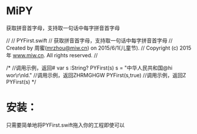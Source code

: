 # MiPY

获取拼音首字母，支持取一句话中每字拼音首字母

//
//  PYFirst.swift
//  获取拼音首字母，支持取一句话中每字拼音首字母
//  Created by 周蜜(mrzhou@miw.cn) on 2015/6/1(儿童节).
//  Copyright (c) 2015年 www.miw.cn. All rights reserved.
//

/*
//调用示例，返回#
var s :String?
PYFirst(s)
s = "中华人民共和国@hi wor\r\nld."
//调用示例，返回ZHRMGHGW
PYFirst(s,true)
//调用示例，返回Z
PYFirst(s)
*/

# 安装：
只需要简单地将PYFirst.swift拖入你的工程即使可以
